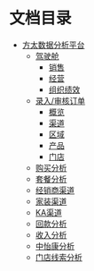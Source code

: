# 文档目录

* [方太数据分析平台]()
  * [驾驶舱]()
    * [销售](BI/销售.md)
    * [经营](BI/经营.md)
    * [组织绩效](BI/组织绩效.md)
  * [录入/审核订单]()
    * [概览](BI/概览.md)
    * [渠道](BI/渠道.md)
    * [区域](BI/区域.md)
    * [产品](BI/产品.md)
    * [门店](BI/门店.md)
  * [购买分析](BI/购买分析.md)
  * [套餐分析](BI/套餐分析.md)
  * [经销商渠道](BI/经销商渠道.md)
  * [家装渠道](BI/家装渠道.md)
  * [KA渠道](BI/KA渠道.md)
  * [回款分析](BI/回款分析.md)
  * [收入分析](BI/收入分析.md)
  * [中怡康分析](BI/中怡康分析.md)
  * [门店线索分析](BI/门店线索分析.md)

